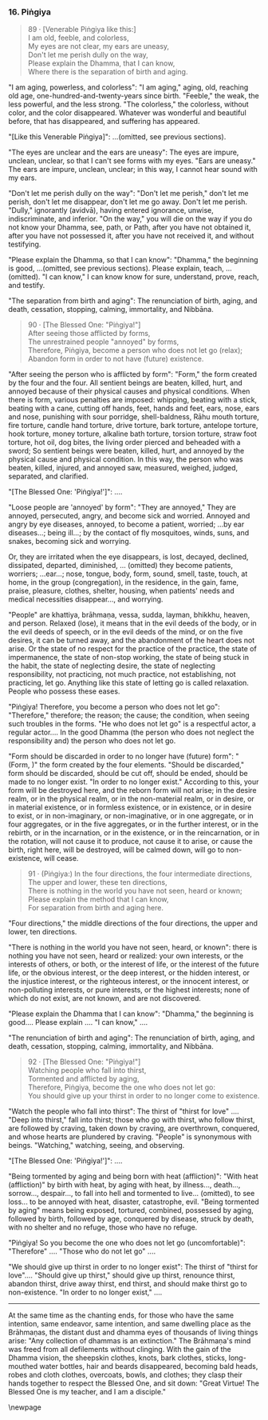 ### 16. Piṅgiya

> 89 &middot; [Venerable Piṅgiya like this:]  
I am old, feeble, and colorless,  
My eyes are not clear, my ears are uneasy,  
Don't let me perish dully on the way,  
Please explain the Dhamma, that I can know,  
Where there is the separation of birth and aging.

"I am aging, powerless, and colorless": "I am aging," aging, old, reaching old
age, one-hundred-and-twenty-years since birth. "Feeble," the weak, the less
powerful, and the less strong. "The colorless," the colorless, without color,
and the color disappeared. Whatever was wonderful and beautiful before, that has
disappeared, and suffering has appeared.

"[Like this Venerable Piṅgiya]": ...(omitted, see previous sections).

"The eyes are unclear and the ears are uneasy": The eyes are impure, unclean,
unclear, so that I can't see forms with my eyes. "Ears are uneasy." The ears are
impure, unclean, unclear; in this way, I cannot hear sound with my ears.

"Don't let me perish dully on the way": "Don't let me perish," don't let me
perish, don't let me disappear, don't let me go away. Don't let me perish.
"Dully," ignorantly (avidvā), having entered ignorance, unwise, indiscriminate,
and inferior. "On the way," you will die on the way if you do not know your
Dhamma, see, path, or Path, after you have not obtained it, after you have not
possessed it, after you have not received it, and without testifying.

"Please explain the Dhamma, so that I can know": "Dhamma," the beginning is
good, ...(omitted, see previous sections). Please explain, teach, ...(omitted).
"I can know," I can know know for sure, understand, prove, reach, and testify.

"The separation from birth and aging": The renunciation of birth, aging, and
death, cessation, stopping, calming, immortality, and Nibbāna.

> 90 &middot; [The Blessed One: "Piṅgiya!"]  
After seeing those afflicted by forms,  
The unrestrained people "annoyed" by forms,  
Therefore, Piṅgiya, become a person who does not let go (relax);  
Abandon form in order to not have (future) existence.

"After seeing the person who is afflicted by form": "Form," the form created by
the four and the four. All sentient beings are beaten, killed, hurt, and annoyed
because of their physical causes  and physical conditions. When there is form,
various penalties are imposed: whipping, beating with a stick, beating with a
cane, cutting off hands, feet, hands and feet, ears, nose, ears and nose,
punishing with sour porridge, shell-baldness, Rāhu mouth torture, fire torture,
candle hand torture, drive torture, bark torture, antelope torture, hook
torture, money torture, alkaline bath torture, torsion torture, straw foot
torture, hot oil, dog bites, the living order pierced and beheaded with a sword;
So sentient beings were beaten, killed, hurt, and annoyed by the physical cause
and physical condition. In this way, the person who was beaten, killed, injured,
and annoyed saw, measured, weighed, judged, separated, and clarified.

"[The Blessed One: 'Piṅgiya!']": ....

"Loose people are 'annoyed' by form": "They are annoyed," They are annoyed,
persecuted, angry, and become sick and worried. Annoyed and angry by eye
diseases, annoyed, to become a patient, worried; ...by ear diseases...; being
ill...; by the contact of fly mosquitoes, winds, suns, and snakes, becoming sick
and worrying.

Or, they are irritated when the eye disappears, is lost, decayed, declined,
dissipated, departed, diminished, ... (omitted) they become patients, worriers;
...ear...; nose, tongue, body, form, sound, smell, taste, touch, at home, in
the group (congregation), in the residence, in the gain, fame, praise, pleasure,
clothes, shelter, housing, when patients' needs and medical necessities
disappear..., and worrying.

"People" are khattiya, brāhmaṇa, vessa, sudda, layman, bhikkhu, heaven, and
person. Relaxed (lose), it means that in the evil deeds of the body, or in the
evil deeds of speech, or in the evil deeds of the mind, or on the five desires,
it can be turned away, and the abandonment of the heart does not arise. Or the
state of no respect for the practice of the practice, the state of impermanence,
the state of non-stop working, the state of being stuck in the habit, the state
of neglecting desire, the state of neglecting responsibility, not practicing,
not much practice, not establishing, not practicing, let go. Anything like this
state of letting go is called relaxation. People who possess these eases.

"Piṅgiya! Therefore, you become a person who does not let go": "Therefore,"
therefore; the reason; the cause; the condition, when seeing such troubles in
the forms. "He who does not let go" is a respectful actor, a regular actor....
In the good Dhamma (the person who does not neglect the responsibility and) the
person who does not let go.

"Form should be discarded in order to no longer have (future) form": "(Form, )"
the form created by the four elements. "Should be discarded," form should be
discarded, should be cut off, should be ended, should be made to no longer
exist. "In order to no longer exist." According to this, your form will be
destroyed here, and the reborn form will not arise; in the desire realm, or in
the physical realm, or in the non-material realm, or in desire, or in material
existence, or in formless existence, or in existence, or in desire to exist, or
in non-imaginary, or non-imaginative, or in one aggregate, or in four
aggregates, or in the five aggregates, or in the further interest, or in the
rebirth, or in the incarnation, or in the existence, or in the reincarnation, or
in the rotation, will not cause it to produce, not cause it to arise, or cause
the birth, right here, will be destroyed, will be calmed down, will go to
non-existence, will cease.

> 91 &middot; (Piṅgiya:) In the four directions, the four intermediate directions,  
The upper and lower, these ten directions,  
There is nothing in the world you have not seen, heard or known;  
Please explain the method that I can know,  
For separation from birth and aging here.

"Four directions," the middle directions of the four directions, the upper and
lower, ten directions.

"There is nothing in the world you have not seen, heard, or known": there is
nothing you have not seen, heard or realized: your own interests, or the
interests of others, or both, or the interest of life, or the interest of the
future life, or the obvious interest, or the deep interest, or the hidden
interest, or the injustice interest, or the righteous interest, or the innocent
interest, or non-polluting interests, or pure interests, or the highest
interests; none of  which do not exist, are not known, and are not discovered.

"Please explain the Dhamma that I can know": "Dhamma," the beginning is
good.... Please explain .... "I can know," ....

"The renunciation of birth and aging": The renunciation of birth, aging, and
death, cessation, stopping, calming, immortality, and Nibbāna.

> 92 &middot; [The Blessed One: "Piṅgiya!"]  
Watching people who fall into thirst,  
Tormented and afflicted by aging,  
Therefore, Piṅgiya, become the one who does not let go:  
You should give up your thirst in order to no longer come to existence.

"Watch the people who fall into thirst": The thirst of "thirst for love" ....
"Deep into thirst," fall into thirst; those who go with thirst, who follow
thirst, are followed by craving, taken down by craving, are overthrown,
conquered, and whose hearts are plundered by craving. "People" is synonymous
with beings. "Watching," watching, seeing, and observing.

"[The Blessed One: 'Piṅgiya!']": ....

"Being tormented by aging and being born with heat (affliction)": "With heat
(affliction)" by birth with heat, by aging with heat, by illness..., death...,
sorrow..., despair..., to fall into hell and tormented to live... (omitted), to
see loss... to be annoyed with heat, disaster, catastrophe, evil. "Being
tormented by aging" means being exposed, tortured, combined, possessed by aging,
followed by birth, followed by age, conquered by disease, struck by death, with
no shelter and no refuge, those who have no refuge.

"Piṅgiya! So you become the one who does not let go (uncomfortable)":
"Therefore" .... "Those who do not let go" ....

"We should give up thirst in order to no longer exist": The thirst of "thirst
for love".... "Should give up thirst," should give up thirst, renounce thirst,
abandon thirst, drive away thirst, end thirst, and should make thirst go to
non-existence. "In order to no longer exist," ....

---

At the same time as the chanting ends, for those who have the same intention,
same endeavor, same intention, and same dwelling place as the Brāhmaṇas, the
distant dust and dhamma eyes of thousands of living things arise: "Any
collection of dhammas is an extinction." The Brāhmaṇa's mind was freed from all
defilements without clinging. With the gain of the Dhamma vision, the sheepskin
clothes, knots, bark clothes, sticks, long-mouthed water bottles, hair and
beards disappeared, becoming bald heads, robes and cloth clothes, overcoats,
bowls, and clothes; they clasp their hands together to respect the Blessed One,
and sit down: "Great Virtue! The Blessed One is my teacher, and I am a
disciple."

\newpage
